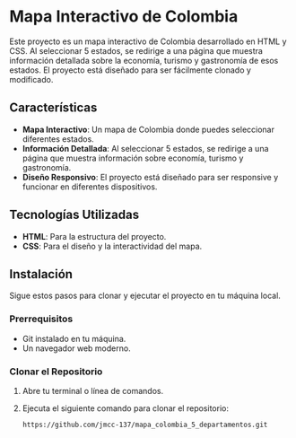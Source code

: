 # Mapa Interactivo de Colombia

Este proyecto es un mapa interactivo de Colombia desarrollado en HTML y CSS. Al seleccionar 5 estados, se redirige a una página que muestra información detallada sobre la economía, turismo y gastronomía de esos estados. El proyecto está diseñado para ser fácilmente clonado y modificado.

## Características

- **Mapa Interactivo**: Un mapa de Colombia donde puedes seleccionar diferentes estados.
- **Información Detallada**: Al seleccionar 5 estados, se redirige a una página que muestra información sobre economía, turismo y gastronomía.
- **Diseño Responsivo**: El proyecto está diseñado para ser responsive y funcionar en diferentes dispositivos.

## Tecnologías Utilizadas

- **HTML**: Para la estructura del proyecto.
- **CSS**: Para el diseño y la interactividad del mapa.

## Instalación

Sigue estos pasos para clonar y ejecutar el proyecto en tu máquina local.

### Prerrequisitos

- Git instalado en tu máquina.
- Un navegador web moderno.

### Clonar el Repositorio

1. Abre tu terminal o línea de comandos.
2. Ejecuta el siguiente comando para clonar el repositorio:

   ```bash
   https://github.com/jmcc-137/mapa_colombia_5_departamentos.git
